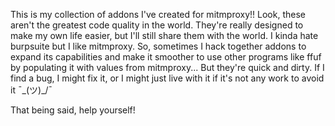 This is my collection of addons I've created for mitmproxy!!
Look, these aren't the greatest code quality in the world.
They're really designed to make my own life easier, but I'll still share them with the world.
I kinda hate burpsuite but I like mitmproxy.
So, sometimes I hack together addons to expand its capabilities and make it smoother to use other programs
like ffuf by populating it with values from mitmproxy...
But they're quick and dirty. If I find a bug, I might fix it, or I might just live with it if it's not any work to avoid it ¯\_(ツ)_/¯

That being said, help yourself!
